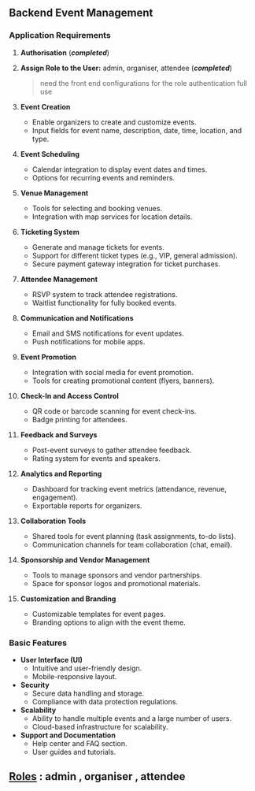## Backend Event Management

### Application Requirements

1. **Authorisation** (**_completed_**)

2. **Assign Role to the User:** admin, organiser, attendee
   (**_completed_**)

   > need the front end configurations for the role authentication full use

3. **Event Creation**
   - Enable organizers to create and customize events.
   - Input fields for event name, description, date, time, location, and type.
4. **Event Scheduling**
   - Calendar integration to display event dates and times.
   - Options for recurring events and reminders.
5. **Venue Management**
   - Tools for selecting and booking venues.
   - Integration with map services for location details.
6. **Ticketing System**
   - Generate and manage tickets for events.
   - Support for different ticket types (e.g., VIP, general admission).
   - Secure payment gateway integration for ticket purchases.
7. **Attendee Management**
   - RSVP system to track attendee registrations.
   - Waitlist functionality for fully booked events.
8. **Communication and Notifications**
   - Email and SMS notifications for event updates.
   - Push notifications for mobile apps.
9. **Event Promotion**
   - Integration with social media for event promotion.
   - Tools for creating promotional content (flyers, banners).
10. **Check-In and Access Control**
    - QR code or barcode scanning for event check-ins.
    - Badge printing for attendees.
11. **Feedback and Surveys**
    - Post-event surveys to gather attendee feedback.
    - Rating system for events and speakers.
12. **Analytics and Reporting**
    - Dashboard for tracking event metrics (attendance, revenue, engagement).
    - Exportable reports for organizers.
13. **Collaboration Tools**
    - Shared tools for event planning (task assignments, to-do lists).
    - Communication channels for team collaboration (chat, email).
14. **Sponsorship and Vendor Management**
    - Tools to manage sponsors and vendor partnerships.
    - Space for sponsor logos and promotional materials.
15. **Customization and Branding**
    - Customizable templates for event pages.
    - Branding options to align with the event theme.

### Basic Features

- **User Interface (UI)**
  - Intuitive and user-friendly design.
  - Mobile-responsive layout.
- **Security**
  - Secure data handling and storage.
  - Compliance with data protection regulations.
- **Scalability**
  - Ability to handle multiple events and a large number of users.
  - Cloud-based infrastructure for scalability.
- **Support and Documentation**
  - Help center and FAQ section.
  - User guides and tutorials.

## [Roles](roles.txt) : admin , organiser , attendee

